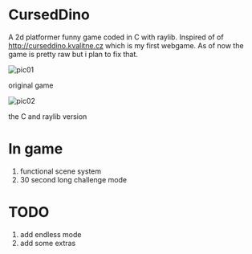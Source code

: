 # CursedDino
A 2d platformer funny game coded in C with raylib.
Inspired of of http://curseddino.kvalitne.cz which is my first webgame.
As of now the game is pretty raw but i plan to fix that.

![pic01](https://github.com/user-attachments/assets/e50eb76e-ea0d-49db-9125-09c6a4591d61)

original game

![pic02](https://github.com/user-attachments/assets/7e14f38a-d93f-4854-b8cb-9b79bb9b9115)

the C and raylib version

# In game
1. functional scene system
2. 30 second long challenge mode

# TODO
1. add endless mode
2. add some extras
